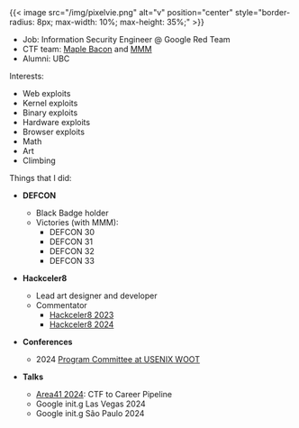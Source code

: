 ## 

{{< image src="/img/pixelvie.png" alt="v" position="center" style="border-radius: 8px; max-width: 10%; max-height: 35%;" >}}


* Job: Information Security Engineer @ Google Red Team
* CTF team: [Maple Bacon](https://ubcctf.github.io/) and [MMM](https://github.com/mmm-team)
* Alumni: UBC

Interests:
* Web exploits
* Kernel exploits
* Binary exploits
* Hardware exploits
* Browser exploits
* Math
* Art
* Climbing

Things that I did:
* **DEFCON**
    * Black Badge holder
    * Victories (with MMM):
        * DEFCON 30
        * DEFCON 31
        * DEFCON 32
        * DEFCON 33

* **Hackceler8**
    * Lead art designer and developer
    * Commentator
        * [Hackceler8 2023](https://www.youtube.com/watch?v=HFeD4kYcW7A)
        * [Hackceler8 2024](https://www.youtube.com/watch?v=LEm1UEjIWpc)

* **Conferences**
    * 2024 [Program Committee at USENIX WOOT](https://www.usenix.org/conference/woot24#organizers)

* **Talks**
    * [Area41 2024](https://www.youtube.com/watch?v=sMiFeCDqX50&ab_channel=DEFCONSwitzerland): CTF to Career Pipeline
    * Google init.g Las Vegas 2024
    * Google init.g São Paulo 2024